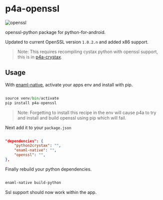 # p4a-openssl

![openssl](https://img.shields.io/badge/openssl-1.0.2n-brightgreen.svg)

openssl-python package for python-for-android. 

Updated to current OpenSSL version `1.0.2.n` and added x86 support. 

>Note: This requires recompiling cystax python with openssl support, 
this is in [p4a-crystax](https://github.com/frmdstryr/p4a-crystax).


## Usage

With [enaml-native](https://github.com/codelv/enaml-native/), 
activate your apps env and install with pip.

```python

source venv/bin/activate
pip install p4a-openssl

```

> Note: Forgetting to install this recipe in the env will cause p4a to try and install
and build openssl using pip which will fail. 

Next add it to your `package.json`

```json

"dependencies": {
    "python2crystax": "", 
    "enaml-native": "",
    "openssl": "",
}, 

```

Finally rebuild your python dependencies.

```bash

enaml-native build-python

```

Ssl support should now work within the app.